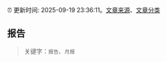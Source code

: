 :alarm_clock: 更新时间: 2025-09-19 23:36:11。[文章来源](/README.md)、[文章分类](/TAGS.md)

## 报告


> 关键字：`报告`、`月报`



